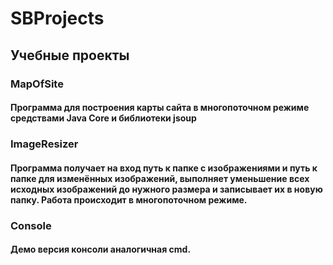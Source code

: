 # SBProjects
## Учебные проекты
### MapOfSite
#### Программа для построения карты сайта в многопоточном режиме средствами Java Core и библиотеки jsoup
### ImageResizer
#### Программа получает на вход путь к папке с изображениями и путь к папке для изменённых изображений, выполняет уменьшение всех исходных изображений до нужного размера и записывает их в новую папку. Работа происходит в многопоточном режиме. 
### Console
#### Демо версия консоли аналогичная cmd.
